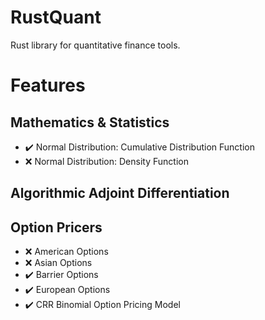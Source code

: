 # RustQuant

Rust library for quantitative finance tools.

# Features

## Mathematics & Statistics

+ :heavy_check_mark: Normal Distribution: Cumulative Distribution Function
+ :x: Normal Distribution: Density Function

## Algorithmic Adjoint Differentiation

## Option Pricers

+ :x: American Options
+ :x: Asian Options
+ :heavy_check_mark: Barrier Options
+ :heavy_check_mark: European Options
+ :heavy_check_mark: CRR Binomial Option Pricing Model